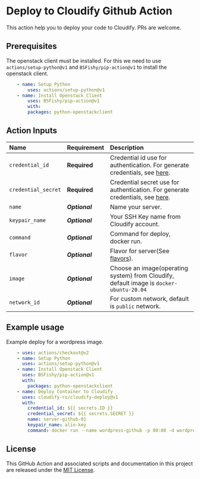 # Deploy to Cloudify Github Action
This action help you to deploy your code to Cloudify.
PRs are welcome.


## Prerequisites
The openstack client must be installed. For this we need to use `actions/setup-python@v1` and `BSFishy/pip-action@v1` to install the openstack client.
```yaml
    - name: Setup Python
        uses: actions/setup-python@v1
    - name: Install Openstack Client
        uses: BSFishy/pip-action@v1
        with:
        packages: python-openstackclient
```

## Action Inputs
| Name                  | Requirement       | Description |
|:--------------------- |:----------------- |:------------|
| `credential_id` | **Required**      | Credential id use for authentication. For generate credentials, see [here](https://help.cloudify.ro/en/article/generate-application-credentials-for-project-1wlq1za/).
| `credential_secret`         | **Required**      | Credential secret use for authentication. For generate credentials, see [here](https://help.cloudify.ro/en/article/generate-application-credentials-for-project-1wlq1za/).
| `name`             | ***Optional***    | Name your server.
| `keypair_name`      | ***Optional***    | Your SSH Key name from Cloudify account.
| `command`           | ***Optional***    | Command for deploy, docker run.
| `flavor`           | ***Optional***    | Flavor for server(See [flavors](https://cloudify.ro/pricing/cloud-vps)).
| `image`           | ***Optional***    | Choose an image(operating system) from Cloudify, default image is `docker-ubuntu-20.04` 
| `network_id`           | ***Optional***    | For custom network, default is `public` network.

## Example usage
Example deploy for a wordpress image.

```yaml
    - uses: actions/checkout@v2
    - name: Setup Python
      uses: actions/setup-python@v1
    - name: Install Openstack Client
      uses: BSFishy/pip-action@v1
      with:
        packages: python-openstackclient
    - name: Deploy Container to Cloudify
      uses: cloudify-ro/cloudify-deploy@v1
      with: 
        credential_id: ${{ secrets.ID }}
        credential_secret: ${{ secrets.SECRET }}
        name: server-github-01
        keypair_name: alin-key
        command: docker run --name wordpress-github -p 80:80 -d wordpress
```

## License
This GitHub Action and associated scripts and documentation in this project are released under the [MIT License](https://github.com/cloudify-ro/cloudify-deploy/blob/main/LICENSE).






